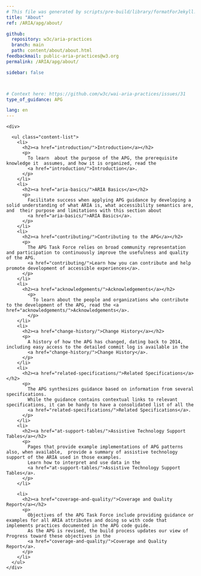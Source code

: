 ```yaml
---
# This file was generated by scripts/pre-build/library/formatForJekyll.js
title: "About"
ref: /ARIA/apg/about/

github:
  repository: w3c/aria-practices
  branch: main
  path: content/about/about.html
feedbackmail: public-aria-practices@w3.org
permalink: /ARIA/apg/about/

sidebar: false



# Context here: https://github.com/w3c/wai-aria-practices/issues/31
type_of_guidance: APG

lang: en
---
```

<meta charset="UTF-8" />
<meta content="width=device-width, initial-scale=1.0" name="viewport" />
<title>About</title>

<script src="../../../content-assets/wai-aria-practices/shared/js/highlight.pack.js"></script>
<script src="../../../content-assets/wai-aria-practices/shared/js/app.js"></script>


<link 
  rel="stylesheet"
  href="{{ '/content-assets/wai-aria-practices/styles.css' | relative_url }}"
>
<!-- Code highlighting styles -->
<link 
  rel="stylesheet"
  href="{{ '/content-assets/wai-aria-practices/shared/css/github.css' | relative_url }}"
>


<script>
    const parentPage = window.location.pathname.match(
      /\/(patterns|practices|about)\//
    )?.[1];
    if (parentPage) {
      const parentHref = 'a[href*="' + parentPage + '"]';
      document.querySelector(parentHref).classList.add('active');
    }
  </script>
<div>

    <div>
      
      <ul class="content-list">
        <li>
          <h2><a href="introduction/">Introduction</a></h2>
          <p>
            To learn  about the purpose of the APG, the prerequisite knowledge it  assumes, and how it is organized, read the
            <a href="introduction/">Introduction</a>.
          </p>
        </li>
        <li>
          <h2><a href="aria-basics/">ARIA Basics</a></h2>
          <p>
            Facilitate success when applying APG guidance by developing a solid understanding of what ARIA is, what accessibility semantics are, and  their purpose and limitations with this section about
            <a href="aria-basics/">ARIA Basics</a>.
          </p>
        </li>
        <li>
          <h2><a href="contributing/">Contributing to the APG</a></h2>
          <p>
            The APG Task Force relies on broad community representation and participation to continuously improve the usefulness and quality of the APG.
            <a href="contributing/">Learn how you can contribute and help promote development of accessible experiences</a>.
          </p>
        </li>
        <li>
          <h2><a href="acknowledgements/">Acknowledgements</a></h2>
            <p>
              To learn about the people and organizations who contribute to the development of the APG, read the <a href="acknowledgements/">Acknowledgements</a>.
            </p>
        </li>
        <li>
          <h2><a href="change-history/">Change History</a></h2>
          <p>
            A history of how the APG has changed, dating back to 2014, including easy access to the detailed commit log is available in the
            <a href="change-history/">Change History</a>.
          </p>
        </li>
        <li>
          <h2><a href="related-specifications/">Related Specifications</a></h2>
          <p>
            The APG synthesizes guidance based on information from several specifications.
            While the guidance contains contextual links to relevant specifications, it can be handy to have a consolidated list of all the
            <a href="related-specifications/">Related Specifications</a>.
          </p>
        </li>
        <li>
          <h2><a href="at-support-tables/">Assistive Technology Support Tables</a></h2>
          <p>
            Pages that provide example implementations of APG patterns also, when available,  provide a summary of assistive technology support of the ARIA used in those examples.
            Learn how to interpret and use data in the
            <a href="at-support-tables/">Assistive Technology Support Tables</a>.
          </p>
        </li>

        <li>
          <h2><a href="coverage-and-quality/">Coverage and Quality Report</a></h2>
          <p>
            Objectives of the APG Task Force include providing guidance or examples for all ARIA attributes and doing so with code that implements practices documented in the APG code guide.
            As the APG is revised, the build process updates our view of Progress toward these objectives in the
            <a href="coverage-and-quality/">Coverage and Quality Report</a>.
          </p>
        </li>
      </ul>
    </div>
  
</div>
<script
  src="{{ '/content-assets/wai-aria-practices/shared/js/skipto.js' | relative_url }}"
  data-skipto="colorTheme:aria; highlightTarget: smooth; displayOption:popup; containerElement:div"
></script>

